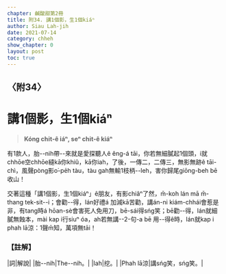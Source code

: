 ```yaml
---
chapter: 鹹酸甜第2冊
title: 附34. 講1個影，生1個kiáⁿ
author: Siau Lah-jih
date: 2021-07-14
category: chheh
show_chapter: 0
layout: post
toc: true
---
```


## 〈附34〉
# 講1個影，生1個kiáⁿ
> **Kóng chi̍t-ê iáⁿ, seⁿ chi̍t-ê kiáⁿ**

有1款人，胎--nih帶--來就是愛探聽人ê êng-á tāi，你若無細膩起1個頭，i就chhōe空chhōe縫kā你khiû，kā你iah，了後，一傳二，二傳三，無影無跡ê tāi-chì，風聲pòng影o͘-pe̍h tàu，tàu gah無輸1枝柄--leh，害你歸尾giōng-beh bē收山！

交著這種「講1個影，生1個kiáⁿ」ê朋友，有影chiâⁿ了然，m̄-koh lán mā m̄-thang tek-sit--i；會勸--得，lán好禮á 加減kā苦勸，講án-ni kiám-chhái會惹是非，有tang時á hōan-sè會害死人免用刀，bē-sái得sńg笑；bē勸--得，lán就細膩無蝕本，mài kap i行siuⁿ óa，ah若無講--2-句-a bē 用--得ê時，lán就kap i phah lā涼：1聲m̄知，萬項無tāi！



### 【註解】

|詞|解說|
|胎--nih|The--nih。|
|Iah|挖。|
|Phah lā涼|講sńg笑，sńg笑。|
